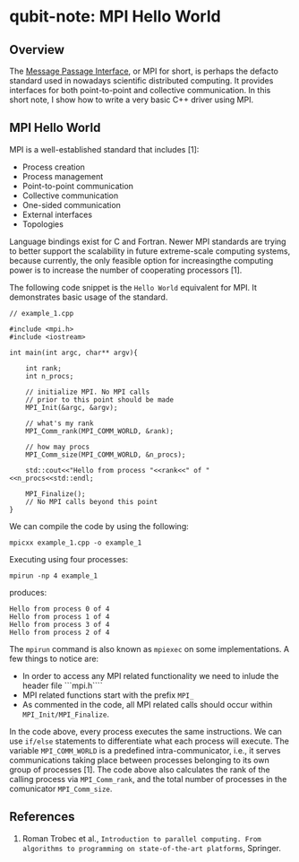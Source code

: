 # qubit-note: MPI Hello World


## Overview

The <a href="https://en.wikipedia.org/wiki/Message_Passing_Interface">Message Passage Interface</a>, or MPI for short, is perhaps the defacto standard used in nowadays scientific distributed computing. It provides interfaces for both point-to-point and collective communication. 
In this short note, I show how to write a very basic C++ driver using MPI.



## MPI Hello World

MPI is a well-established standard that includes [1]: 

- Process creation 
- Process management
- Point-to-point communication
- Collective communication
- One-sided communication
- External interfaces
- Topologies

Language bindings exist for C and Fortran. Newer MPI standards are trying to better support the scalability in future extreme-scale computing systems, because currently, the only feasible option for increasingthe computing power is to increase the number of cooperating processors [1]. 

The following code snippet is the ```Hello World``` equivalent for MPI. It demonstrates basic usage of the standard. 

```
// example_1.cpp

#include <mpi.h>
#include <iostream>

int main(int argc, char** argv){

	int rank;
	int n_procs;
	
	// initialize MPI. No MPI calls
	// prior to this point should be made
	MPI_Init(&argc, &argv);
	
	// what's my rank
	MPI_Comm_rank(MPI_COMM_WORLD, &rank);
	
	// how may procs
	MPI_Comm_size(MPI_COMM_WORLD, &n_procs);
	
	std::cout<<"Hello from process "<<rank<<" of "<<n_procs<<std::endl;
	
	MPI_Finalize();
	// No MPI calls beyond this point
}
```

We can compile the code by using the following:

```
mpicxx example_1.cpp -o example_1
```

Executing using four processes:

```
mpirun -np 4 example_1
```

produces:

```
Hello from process 0 of 4
Hello from process 1 of 4
Hello from process 3 of 4
Hello from process 2 of 4

```

The ```mpirun``` command is also known as ```mpiexec``` on some implementations. A few things to notice are:

- In order to access any MPI  related functionality we need to inlude the header file ```mpi.h````
- MPI related functions start with the prefix ```MPI_```
- As commented in the code, all MPI related calls should occur within ```MPI_Init/MPI_Finalize```. 

In the code above, every process executes the same instructions. We can use ```if/else``` statements to differentiate what each process will execute. The variable ```MPI_COMM_WORLD``` is a predefined intra-communicator, i.e., it serves communications taking place between processes belonging to its own group of processes [1]. 
The code above also calculates the rank of the calling process via ```MPI_Comm_rank```, and the total number of processes in the comunicator ```MPI_Comm_size```.


## References

1. Roman Trobec et al., ```Introduction to parallel computing. From algorithms to programming on state-of-the-art platforms```, Springer.